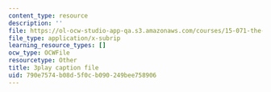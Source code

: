 ```yaml
---
content_type: resource
description: ''
file: https://ol-ocw-studio-app-qa.s3.amazonaws.com/courses/15-071-the-analytics-edge-spring-2017/790e7574b08d5f0cb090249bee758906_xyZEB6vkPb8.vtt
file_type: application/x-subrip
learning_resource_types: []
ocw_type: OCWFile
resourcetype: Other
title: 3play caption file
uid: 790e7574-b08d-5f0c-b090-249bee758906
---
```

